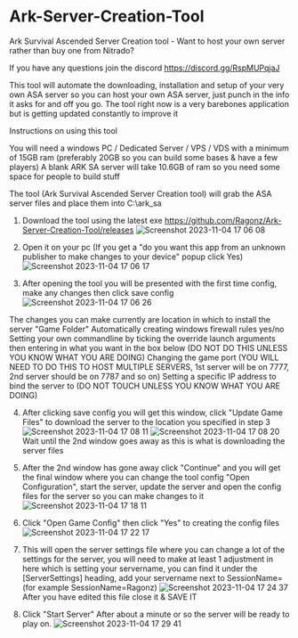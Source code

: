# Ark-Server-Creation-Tool

Ark Survival Ascended Server Creation tool - Want to host your own server rather than buy one from Nitrado?

If you have any questions join the discord https://discord.gg/RspMUPqjaJ 

This tool will automate the downloading, installation and setup of your very own ASA server so you can host your own ASA server, just punch in the info it asks for and off you go.
The tool right now is a very barebones application but is getting updated constantly to improve it

Instructions on using this tool

You will need a windows PC / Dedicated Server / VPS / VDS with a minimum of 15GB ram (preferably 20GB so you can build some bases & have a few players)
A blank ARK SA server will take 10.6GB of ram so you need some space for people to build stuff

The tool (Ark Survival Ascended Server Creation tool) will grab the ASA server files and place them into C:\ark_sa

1. Download the tool using the latest exe https://github.com/Ragonz/Ark-Server-Creation-Tool/releases
![Screenshot 2023-11-04 17 06 08](https://github.com/Ragonz/Ark-Server-Creation-Tool/assets/20845629/a6275c23-41c2-42b1-aeeb-82d7fa923940)

2. Open it on your pc (If you get a "do you want this app from an unknown publisher to make changes to your device" popup click Yes)
![Screenshot 2023-11-04 17 06 17](https://github.com/Ragonz/Ark-Server-Creation-Tool/assets/20845629/2612981c-c234-420c-b471-a48a5b0dfa07)

3. After opening the tool you will be presented with the first time config, make any changes then click save config
![Screenshot 2023-11-04 17 06 26](https://github.com/Ragonz/Ark-Server-Creation-Tool/assets/20845629/baef9b6c-11b7-44e2-9a45-3ca1c0556cc5)


The changes you can make currently are location in which to install the server "Game Folder"
Automatically creating windows firewall rules yes/no
Setting your own commandline by ticking the override launch arguments then entering in what you want in the box below (DO NOT DO THIS UNLESS YOU KNOW WHAT YOU ARE DOING)
Changing the game port (YOU WILL NEED TO DO THIS TO HOST MULTIPLE SERVERS, 1st server will be on 7777, 2nd server should be on 7787 and so on)
Setting a specific IP address to bind the server to (DO NOT TOUCH UNLESS YOU KNOW WHAT YOU ARE DOING)

4. After clicking save config you will get this window, click "Update Game Files" to download the server to the location you specified in step 3
![Screenshot 2023-11-04 17 08 11](https://github.com/Ragonz/Ark-Server-Creation-Tool/assets/20845629/03311544-9bd1-4e4f-9050-04a4307b7205)
![Screenshot 2023-11-04 17 08 20](https://github.com/Ragonz/Ark-Server-Creation-Tool/assets/20845629/42ce7d2f-35ba-4dfa-b1ed-14b1379f5be2)
Wait until the 2nd window goes away as this is what is downloading the server files

5.  After the 2nd window has gone away click "Continue" and you will get the final window where you can change the tool config "Open Configuration", start the server, update the server and open the config files for the server so you can make changes to it
![Screenshot 2023-11-04 17 18 11](https://github.com/Ragonz/Ark-Server-Creation-Tool/assets/20845629/213d5928-0e63-46fe-a284-751702c12be5)

6. Click "Open Game Config" then click "Yes" to creating the config files
![Screenshot 2023-11-04 17 22 17](https://github.com/Ragonz/Ark-Server-Creation-Tool/assets/20845629/764b2c41-240b-42d3-abaa-01dbebde376d)

7. This will open the server settings file where you can change a lot of the settings for the server, you will need to make at least 1 adjustment in here which is setting your servername, you can find it under the [ServerSettings] heading, add your servername next to SessionName= (for example SessionName=Ragonz)
![Screenshot 2023-11-04 17 24 37](https://github.com/Ragonz/Ark-Server-Creation-Tool/assets/20845629/379ca03b-9af7-422b-9b0f-bafe95bcfddb)
After you have edited this file close it & SAVE IT

8. Click "Start Server" After about a minute or so the server will be ready to play on.
![Screenshot 2023-11-04 17 29 41](https://github.com/Ragonz/Ark-Server-Creation-Tool/assets/20845629/cd67f201-6403-4cec-a28b-e18dbb035c0b)
